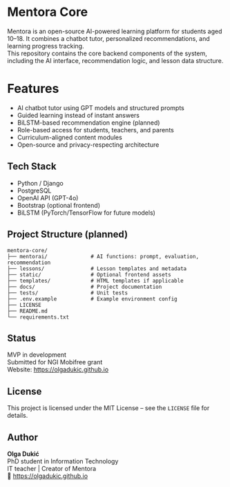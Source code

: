 # Mentora Core

Mentora is an open-source AI-powered learning platform for students aged 10–18. It combines a chatbot tutor, personalized recommendations, and learning progress tracking.  
This repository contains the core backend components of the system, including the AI interface, recommendation logic, and lesson data structure.

# Features

- AI chatbot tutor using GPT models and structured prompts
- Guided learning instead of instant answers
- BiLSTM-based recommendation engine (planned)
- Role-based access for students, teachers, and parents
- Curriculum-aligned content modules
- Open-source and privacy-respecting architecture

## Tech Stack

- Python / Django
- PostgreSQL
- OpenAI API (GPT-4o)
- Bootstrap (optional frontend)
- BiLSTM (PyTorch/TensorFlow for future models)

## Project Structure (planned)

```
mentora-core/
├── mentorai/              # AI functions: prompt, evaluation, recommendation
├── lessons/               # Lesson templates and metadata
├── static/                # Optional frontend assets
├── templates/             # HTML templates if applicable
├── docs/                  # Project documentation
├── tests/                 # Unit tests
├── .env.example           # Example environment config
├── LICENSE
├── README.md
└── requirements.txt
```

## Status

 MVP in development  
 Submitted for NGI Mobifree grant  
 Website: https://olgadukic.github.io

##  License

This project is licensed under the MIT License – see the `LICENSE` file for details.

##  Author

**Olga Dukić**  
PhD student in Information Technology  
IT teacher | Creator of Mentora  
🔗 https://olgadukic.github.io
